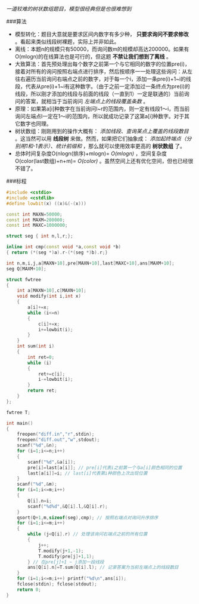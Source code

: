 *一道较难的树状数组题目，模型很经典但是也很难想到*

###算法
- 模型转化：题目大意就是要求区间内数字有多少种， **只要求询问不要求修改** 。看起来类似线段树裸题，实际上并非如此。
- 离线：本题n的规模只有50000，而询问数m的规模却高达200000。如果有O(mlogn)的在线算法也是可行的，但这题 **不禁让我们想到了离线** 。
- 大致算法：首先预处理出每个数字之前第一个与它相同的数字的位置pre(i)，接着对所有的询问按照右端点进行排序，然后按顺序一一处理这些询问：从左往右遍历当前询问右端点之前的数字，对于每一个i，添加一条pre(i)+1~i的线段，代表从pre(i)+1~i有这种数字。（由于之前一定添加过一条终点为pre(i)的线段，所以刚才添加的线段与前面的线段（一直到1）一定是联通的）当前询问的答案，就相当于当前询问 *左端点上的线段覆盖条数* 。
- 原理：如果第a[i]种数字在当前询问l~r的范围内，则一定有线段1～i，而当前询问左端点l一定在1～i的范围内，所以就成功记录了这第a[i]种数字。对于其它数字也同理。
- 树状数组：刚刚用到的操作大概有： *添加线段、查询某点上覆盖的线段数目* 。这当然可以用 **线段树** 来做。然而，如果把它们抽象成： *添加起终端点（分别用1和-1表示）、统计前缀和* ，那么就可以使用效率更高的 **树状数组** 了。
- 总体时间复杂度O(nlogn(排序)+mlogn)= *O(mlogn)* ，空间复杂度O(color(last数组)+n+m)= *O(color)* 。虽然空间上还有优化空间，但也已经很不错了。

###标程

```cpp
#include <cstdio>
#include <cstdlib>
#define lowbit(x) ((x)&(-(x)))

const int MAXN=50000;
const int MAXM=200000;
const int MAXC=1000000;

struct seg { int n,l,r;};

inline int cmp(const void *a,const void *b)
{ return (*(seg *)a).r-(*(seg *)b).r;}

int n,m,i,j,a[MAXN+10],pre[MAXN+10],last[MAXC+10],ans[MAXM+10];
seg Q[MAXM+10];

struct fwtree
{
    int a[MAXN+10],c[MAXN+10];
    void modify(int i,int x)
    {
        a[i]+=x;
        while (i<=n)
        {
            c[i]+=x;
            i+=lowbit(i);
        }
    }
    int sum(int i)
    {
        int ret=0;
        while (i)
        {
            ret+=c[i];
            i-=lowbit(i);
        }
        return ret;
    }
};

fwtree T;

int main()
{
    freopen("diff.in","r",stdin);
    freopen("diff.out","w",stdout);
    scanf("%d",&n);
    for (i=1;i<=n;i++)
    {
        scanf("%d",&a[i]);
        pre[i]=last[a[i]]; // pre[i]代表i之前第一个与a[i]颜色相同的位置
        last[a[i]]=i; // last[i]代表第i种颜色上次出现位置
    }
    scanf("%d",&m);
    for (i=1;i<=m;i++)
    {
        Q[i].n=i;
        scanf("%d%d",&Q[i].l,&Q[i].r);
    }
    qsort(Q+1,m,sizeof(seg),cmp); // 按照右端点对询问升序排序
    for (i=1;i<=m;i++)
    {
        while (j<Q[i].r) // 处理该询问右端点之前的所有位置
        {
            j++;
            T.modify(j+1,-1);
            T.modify(pre[j]+1,1);
        } // 在pre[j]+1 ~ j添加一段线段
        ans[Q[i].n]=T.sum(Q[i].l); // 记录答案为当前左端点上的线段数目
    }
    for (i=1;i<=m;i++) printf("%d\n",ans[i]);
    fclose(stdin); fclose(stdout);
    return 0;
}

```
